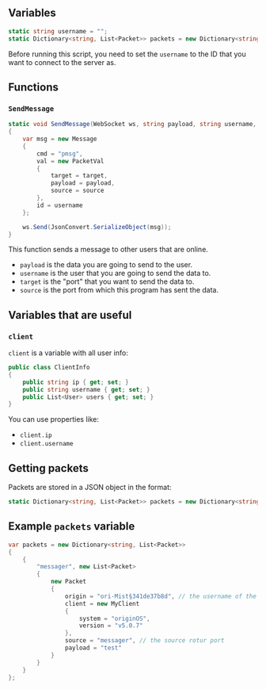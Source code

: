## Variables

```csharp
static string username = "";
static Dictionary<string, List<Packet>> packets = new Dictionary<string, List<Packet>>();
```

Before running this script, you need to set the `username` to the ID that you want to connect to the server as.

## Functions

### `SendMessage`

```csharp
static void SendMessage(WebSocket ws, string payload, string username, string target, string source)
{
    var msg = new Message
    {
        cmd = "pmsg",
        val = new PacketVal
        {
            target = target,
            payload = payload,
            source = source
        },
        id = username
    };

    ws.Send(JsonConvert.SerializeObject(msg));
}
```

This function sends a message to other users that are online.

- `payload` is the data you are going to send to the user.
- `username` is the user that you are going to send the data to.
- `target` is the "port" that you want to send the data to.
- `source` is the port from which this program has sent the data.

## Variables that are useful

### `client`

`client` is a variable with all user info:

```csharp
public class ClientInfo
{
    public string ip { get; set; }
    public string username { get; set; }
    public List<User> users { get; set; }
}
```

You can use properties like:

- `client.ip`
- `client.username`

## Getting packets

Packets are stored in a JSON object in the format:

```csharp
static Dictionary<string, List<Packet>> packets = new Dictionary<string, List<Packet>>();
```

## Example `packets` variable

```csharp
var packets = new Dictionary<string, List<Packet>>
{
    {
        "messager", new List<Packet>
        {
            new Packet
            {
                origin = "ori-Mist§341de37b8d", // the username of the user that sent the data
                client = new MyClient
                {
                    system = "originOS",
                    version = "v5.0.7"
                },
                source = "messager", // the source rotur port
                payload = "test"
            }
        }
    }
};
```
